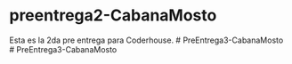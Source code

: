 # preentrega2-CabanaMosto

Esta es la 2da pre entrega para Coderhouse.
#   P r e E n t r e g a 3 - C a b a n a M o s t o  
 #   P r e E n t r e g a 3 - C a b a n a M o s t o  
 